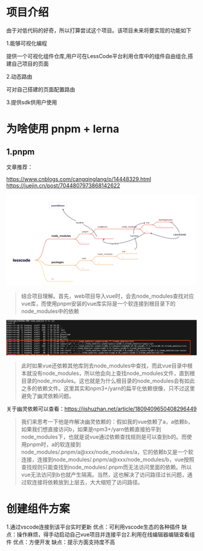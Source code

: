 # 项目介绍

由于对低代码的好奇，所以打算尝试这个项目。该项目未来将要实现的功能如下

1.能够可视化编程

提供一个可视化组件仓库,用户可在LessCode平台利用仓库中的组件自由组合,搭建自己项目的页面

2.动态路由

可对自己搭建的页面配置路由

3.提供sdk供用户使用

# 为啥使用 pnpm + lerna

## 1.pnpm

文章推荐：

https://www.cnblogs.com/cangqinglang/p/14448329.html
https://juejin.cn/post/7044807973868142622

![alt text](./assets/image.png)

> 结合项目理解。首先，web项目导入vue时，会去node_modules查找对应vue库，而使用pnpm安装的vue库实际是一个软连接到根目录下的node_modules中的依赖

![alt text](./assets/image2.png)

> 此时如果vue还依赖其他库则去node_modules中查找，而此vue目录中根本就没有node_modules，所以他会向上查找node_modules文件，直到根目录的node_modules。这也就是为什么根目录的node_modules会有如此之多的依赖文件。这里其实和npm3+/yarn的扁平化依赖很像，只不过这里避免了幽灵依赖问题。

关于幽灵依赖可以查看：https://jishuzhan.net/article/1809409650408296449

> 我们来思考一下他是咋解决幽灵依赖的：假如我的vue依赖了a，a依赖b，如果我们想直接访问b，如果是npm3+/yarn依赖直接拍平到node_modules下，也就是说vue通过依赖查找规则是可以查到b的。而使用pnpm时，a的软连接到node_modules/.pnpm/a@xxx/node_modules/a，它的依赖b又是一个软连接，连接到node_modules/.pnpm/a@xxx/node_modules/b，vue按照查找规则只能查找到node_modules/.pnpm而无法访问里面的依赖。所以vue无法访问到b也就产生隔离。当然，这也解决了访问路径过长问题，通过软连接将依赖放到上层去，大大缩短了访问路径。

# 创建组件方案

1.通过vscode连接到该平台实时更新
优点：可利用vscode生态的各种插件
缺点：操作麻烦，得手动启动自己vue项目并连接平台2.利用在线编辑器编辑查看组件
优点：方便开发
缺点：提示方面支持度不高
